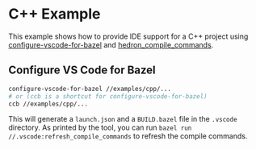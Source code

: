 # C++ Example

This example shows how to provide IDE support for a C++ project using [configure-vscode-for-bazel](https://github.com/luminartech/dev-tools?tab=readme-ov-file#configure-vs-code-for-bazel) and [hedron_compile_commands](https://github.com/hedronvision/bazel-compile-commands-extractor/).

## Configure VS Code for Bazel

```bash
configure-vscode-for-bazel //examples/cpp/...
# or (ccb is a shortcut for configure-vscode-for-bazel)
ccb //examples/cpp/...
```

This will generate a `launch.json` and a `BUILD.bazel` file in the `.vscode` directory.
As printed by the tool, you can run `bazel run //.vscode:refresh_compile_commands` to refresh the compile commands.
